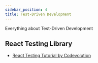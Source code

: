 ```yaml
---
sidebar_position: 4
title: Test-Driven Development
---
```


Everything about Test-Driven Development

## React Testing Library

- [React Testing Tutorial by Codevolution](https://www.youtube.com/playlist?list=PLC3y8-rFHvwirqe1KHFCHJ0RqNuN61SJd)
